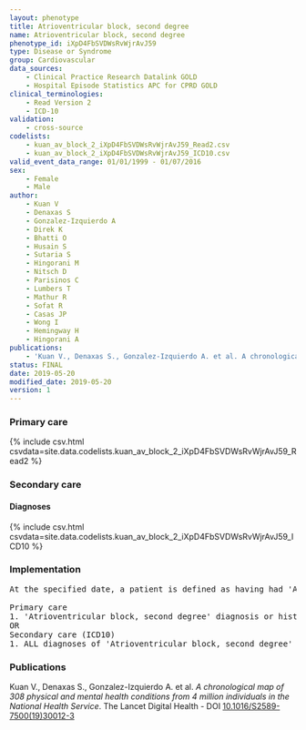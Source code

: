 ```yaml
---
layout: phenotype
title: Atrioventricular block, second degree
name: Atrioventricular block, second degree
phenotype_id: iXpD4FbSVDWsRvWjrAvJ59 
type: Disease or Syndrome
group: Cardiovascular
data_sources: 
    - Clinical Practice Research Datalink GOLD
    - Hospital Episode Statistics APC for CPRD GOLD
clinical_terminologies: 
    - Read Version 2
    - ICD-10
validation: 
    - cross-source
codelists: 
    - kuan_av_block_2_iXpD4FbSVDWsRvWjrAvJ59_Read2.csv
    - kuan_av_block_2_iXpD4FbSVDWsRvWjrAvJ59_ICD10.csv
valid_event_data_range: 01/01/1999 - 01/07/2016
sex: 
    - Female
    - Male
author: 
    - Kuan V
    - Denaxas S
    - Gonzalez-Izquierdo A
    - Direk K
    - Bhatti O
    - Husain S
    - Sutaria S
    - Hingorani M
    - Nitsch D
    - Parisinos C
    - Lumbers T
    - Mathur R
    - Sofat R
    - Casas JP
    - Wong I
    - Hemingway H
    - Hingorani A
publications: 
    - 'Kuan V., Denaxas S., Gonzalez-Izquierdo A. et al. A chronological map of 308 physical and mental health conditions from 4 million individuals in the National Health Service. The Lancet Digital Health - DOI: 10.1016/S2589-7500(19)30012-3' 
status: FINAL
date: 2019-05-20
modified_date: 2019-05-20
version: 1
---
```

### Primary care 
{% include csv.html csvdata=site.data.codelists.kuan_av_block_2_iXpD4FbSVDWsRvWjrAvJ59_Read2 %}
### Secondary care 
#### Diagnoses 
{% include csv.html csvdata=site.data.codelists.kuan_av_block_2_iXpD4FbSVDWsRvWjrAvJ59_ICD10 %}
### Implementation 
<pre>At the specified date, a patient is defined as having had 'Atrioventricular block, second degree' IF they meet the criteria for any of the following on or before the specified date. The earliest date on which the individual meets any of the following criteria on or before the specified date is defined as the first event date:

Primary care
1. 'Atrioventricular block, second degree' diagnosis or history of diagnosis during a consultation 
OR
Secondary care (ICD10)
1. ALL diagnoses of 'Atrioventricular block, second degree' or history of diagnosis during a hospitalization</pre> 
 
### Publications 
Kuan V., Denaxas S., Gonzalez-Izquierdo A. et al. _A chronological map of 308 physical and mental health conditions from 4 million individuals in the National Health Service_. The Lancet Digital Health - DOI <a href='https://www.thelancet.com/journals/landig/article/PIIS2589-7500(19)30012-3/fulltext'>10.1016/S2589-7500(19)30012-3</a>